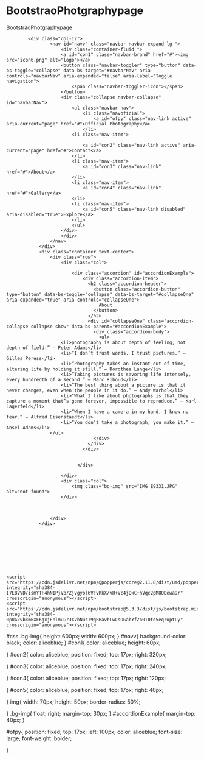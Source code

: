 # BootstraoPhotgraphypage
BootstraoPhotgraphypage

<!DOCTYPE html>
<html lang="en">
<head>
    <link rel="stylesheet" href="index.css">
    <link href="https://cdn.jsdelivr.net/npm/bootstrap@5.3.3/dist/css/bootstrap.min.css" rel="stylesheet" integrity="sha384-QWTKZyjpPEjISv5WaRU9OFeRpok6YctnYmDr5pNlyT2bRjXh0JMhjY6hW+ALEwIH" crossorigin="anonymous">
</head>
<body>
    
            
            <div class="col-12">
                    <nav id="navv" class="navbar navbar-expand-lg ">
                        <div class="container-fluid ">
                        <a id="con1" class="navbar-brand" href="#"><img src="icon6.png" alt="logo"></a>
                        <button class="navbar-toggler" type="button" data-bs-toggle="collapse" data-bs-target="#navbarNav" aria-controls="navbarNav" aria-expanded="false" aria-label="Toggle navigation">
                            <span class="navbar-toggler-icon"></span>
                        </button>
                        <div class="collapse navbar-collapse" id="navbarNav">
                            <ul class="navbar-nav">
                                <li class="navoficial">
                                    <a id="ofpy" class="nav-link active" aria-current="page" href="#">Official Photography</a>
                                </li>
                            <li class="nav-item">
                                
                                <a id="con2" class="nav-link active" aria-current="page" href="#">Contact</a>
                            </li>
                            <li class="nav-item">
                                <a id="con3" class="nav-link" href="#">About</a>
                            </li>
                            <li class="nav-item">
                                <a id="con4" class="nav-link" href="#">Gallery</a>
                            </li>
                            <li class="nav-item">
                                <a id="con5" class="nav-link disabled" aria-disabled="true">Explore</a>
                            </li>
                            </ul>
                        </div>
                        </div>
                    </nav>
                </div>
                <div class="container text-center">
                    <div class="row">
                        <div class="col">

                            <div class="accordion" id="accordionExample">
                                <div class="accordion-item">
                                  <h2 class="accordion-header">
                                    <button class="accordion-button" type="button" data-bs-toggle="collapse" data-bs-target="#collapseOne" aria-expanded="true" aria-controls="collapseOne">
                                      About
                                    </button>
                                  </h2>
                                  <div id="collapseOne" class="accordion-collapse collapse show" data-bs-parent="#accordionExample">
                                    <div class="accordion-body">
                                      <ul>
                        <li>photography is about depth of feeling, not depth of field.” – Peter Adams</li>
                        <li>“I don’t trust words. I trust pictures.” – Gilles Peress</li>
                        <li>“Photography takes an instant out of time, altering life by holding it still.” – Dorothea Lange</li>
                        <li>“Taking pictures is savoring life intensely, every hundredth of a second.” – Marc Riboud</li>
                        <li>“The best thing about a picture is that it never changes, even when the people in it do.” – Andy Warhol</li>
                        <li>“What I like about photographs is that they capture a moment that’s gone forever, impossible to reproduce.” – Karl Lagerfeld</li>
                        <li>“When I have a camera in my hand, I know no fear.” – Alfred Eisenstaedt</li>
                        <li>“You don’t take a photograph, you make it.” – Ansel Adams</li>
                    </ul>
                                    </div>
                                  </div>
                                </div>
                             
                                
                              </div>

                        </div>
                        <div class="col">
                            <img class="bg-img" src="IMG_E9331.JPG" alt="not found">
                        </div>
                
                        

                    </div>
                </div>
            








    <script src="https://cdn.jsdelivr.net/npm/@popperjs/core@2.11.8/dist/umd/popper.min.js" integrity="sha384-I7E8VVD/ismYTF4hNIPjVp/Zjvgyol6VFvRkX/vR+Vc4jQkC+hVqc2pM8ODewa9r" crossorigin="anonymous"></script>
    <script src="https://cdn.jsdelivr.net/npm/bootstrap@5.3.3/dist/js/bootstrap.min.js" integrity="sha384-0pUGZvbkm6XF6gxjEnlmuGrJXVbNuzT9qBBavbLwCsOGabYfZo0T0to5eqruptLy" crossorigin="anonymous"></script>

</body>
</html>

#css
.bg-img{
    height: 600px;
    width: 600px;
}
#navv{
    background-color: black;
    color: aliceblue;
}
#con1{
    color: aliceblue;
    height: 60px;

}
#con2{
    color: aliceblue;
    position: fixed;
    top: 17px;
    right: 320px;
    
}
#con3{
    color: aliceblue;
    position: fixed;
    top: 17px;
    right: 240px;
    
}
#con4{
    color: aliceblue;
    position: fixed;
    top: 17px;
    right: 120px;
    
}
#con5{
    color: aliceblue;
    position: fixed;
    top: 17px;
    right: 40px;
    
}
img{
    width: 70px;
    height: 50px;
    border-radius: 50%;

    
}
.bg-img{
    float: right;
    margin-top: 30px;
}
#accordionExample{
    margin-top: 40px;
}

#ofpy{
    position: fixed;
    top: 17px;
    left: 100px;
    color: aliceblue;
    font-size: large;
    font-weight: bolder;

    
}
